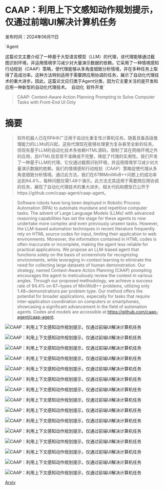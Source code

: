 # CAAP：利用上下文感知动作规划提示，仅通过前端UI解决计算机任务

发布时间：2024年06月11日

`Agent

这篇论文主要介绍了一种基于大型语言模型（LLM）的代理，该代理能够通过截图识别环境，并运用情境学习减少对大量演示数据的依赖。它采用了一种情境感知行动规划（CAAP）策略，使代理能够从多角度细致分析情境，并在多种任务上取得了高成功率。这种方法特别适用于需要跨应用协调的任务，展示了自动化代理技术的重大进步。因此，这篇论文应归类于Agent分类，因为它主要关注的是开发和应用一种新型的自动化代理技术。` `自动化` `软件开发`

> CAAP: Context-Aware Action Planning Prompting to Solve Computer Tasks with Front-End UI Only

# 摘要

> 软件机器人已在RPA中广泛用于自动化重复性计算机任务。随着具备高级推理能力的LLMs的兴起，这些代理现在能够处理更为复杂甚至全新的任务。但现有基于LLM的自动化技术多依赖HTML源码，限制了其在网络环境之外的应用，且HTML信息常不准确或不完整，降低了代理的实用性。我们开发了一种基于LLM的代理，它仅通过截图识别环境，并运用情境学习减少对大量演示数据的依赖。我们的情境感知行动规划（CAAP）策略促使代理从多角度细致分析情境。通过此方法，我们在67种MiniWoB++问题上的成功率达到94.4%，每种问题仅需1.48个演示。此方法尤其适用于需要跨应用协调的任务，展现了自动化代理技术的重大进步。相关代码和模型已公开于https://github.com/caap-agent/caap-agent。

> Software robots have long been deployed in Robotic Process Automation (RPA) to automate mundane and repetitive computer tasks. The advent of Large Language Models (LLMs) with advanced reasoning capabilities has set the stage for these agents to now undertake more complex and even previously unseen tasks. However, the LLM-based automation techniques in recent literature frequently rely on HTML source codes for input, limiting their application to web environments. Moreover, the information contained in HTML codes is often inaccurate or incomplete, making the agent less reliable for practical applications. We propose an LLM-based agent that functions solely on the basis of screenshots for recognizing environments, while leveraging in-context learning to eliminate the need for collecting large datasets of human demonstration. Our strategy, named Context-Aware Action Planning (CAAP) prompting encourages the agent to meticulously review the context in various angles. Through our proposed methodology, we achieve a success rate of 94.4% on 67~types of MiniWoB++ problems, utilizing only 1.48~demonstrations per problem type. Our method offers the potential for broader applications, especially for tasks that require inter-application coordination on computers or smartphones, showcasing a significant advancement in the field of automation agents. Codes and models are accessible at https://github.com/caap-agent/caap-agent.

![CAAP：利用上下文感知动作规划提示，仅通过前端UI解决计算机任务](../../../paper_images/2406.06947/x1.png)

![CAAP：利用上下文感知动作规划提示，仅通过前端UI解决计算机任务](../../../paper_images/2406.06947/x2.png)

![CAAP：利用上下文感知动作规划提示，仅通过前端UI解决计算机任务](../../../paper_images/2406.06947/x3.png)

![CAAP：利用上下文感知动作规划提示，仅通过前端UI解决计算机任务](../../../paper_images/2406.06947/x4.png)

![CAAP：利用上下文感知动作规划提示，仅通过前端UI解决计算机任务](../../../paper_images/2406.06947/x5.png)

![CAAP：利用上下文感知动作规划提示，仅通过前端UI解决计算机任务](../../../paper_images/2406.06947/x6.png)

![CAAP：利用上下文感知动作规划提示，仅通过前端UI解决计算机任务](../../../paper_images/2406.06947/x7.png)

![CAAP：利用上下文感知动作规划提示，仅通过前端UI解决计算机任务](../../../paper_images/2406.06947/x8.png)

![CAAP：利用上下文感知动作规划提示，仅通过前端UI解决计算机任务](../../../paper_images/2406.06947/x9.png)

![CAAP：利用上下文感知动作规划提示，仅通过前端UI解决计算机任务](../../../paper_images/2406.06947/x10.png)

![CAAP：利用上下文感知动作规划提示，仅通过前端UI解决计算机任务](../../../paper_images/2406.06947/x11.png)

![CAAP：利用上下文感知动作规划提示，仅通过前端UI解决计算机任务](../../../paper_images/2406.06947/x12.png)

![CAAP：利用上下文感知动作规划提示，仅通过前端UI解决计算机任务](../../../paper_images/2406.06947/x13.png)

![CAAP：利用上下文感知动作规划提示，仅通过前端UI解决计算机任务](../../../paper_images/2406.06947/x14.png)

![CAAP：利用上下文感知动作规划提示，仅通过前端UI解决计算机任务](../../../paper_images/2406.06947/x15.png)

[Arxiv](https://arxiv.org/abs/2406.06947)